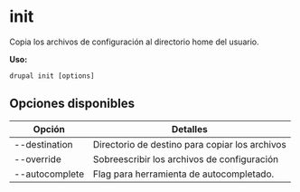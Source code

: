 # init
Copia los archivos de configuración al directorio home del usuario.

**Uso:**
```
drupal init [options]
```

## Opciones disponibles
Opción | Detalles
-------|-------------
--destination | Directorio de destino para copiar los archivos
--override | Sobreescribir los archivos de configuración
--autocomplete | Flag para herramienta de autocompletado.

